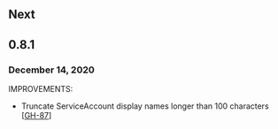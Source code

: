 ## Next

## 0.8.1
### December 14, 2020

IMPROVEMENTS:

* Truncate ServiceAccount display names longer than 100 characters [[GH-87](https://github.com/hashicorp/vault-plugin-secrets-gcp/pull/87)]
